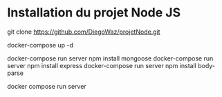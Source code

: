 # Installation du projet Node JS

git clone https://github.com/DiegoWaz/projetNode.git

docker-compose up -d

docker-compose run server npm install mongoose
docker-compose run server npm install express
docker-compose run server npm install body-parse

docker compose run server
